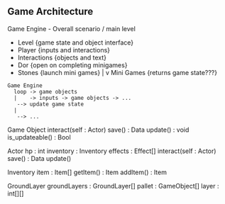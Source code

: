## Game Architecture


Game Engine - Overall scenario / main level
- Level {game state and object interface}
- Player {inputs and interactions}
- Interactions {objects and text}
 - Dor {open on completing minigames}
 - Stones {launch mini games}
|
v
Mini Games {returns game state???}


```
Game Engine
  loop -> game objects
  |    -> inputs -> game objects -> ...
   --> update game state
  |
   --> ...
```
Game Object
 interact(self : Actor)
 save() : Data
 update() : void
 is_updateable() : Bool

Actor
 hp : int
 inventory : Inventory
 effects : Effect[]
 interact(self : Actor)
 save() : Data
 update()

Inventory
 item : Item[]
 getItem() : Item
 addItem() : Item

GroundLayer
 groundLayers : GroundLayer[]
 pallet : GameObject[]
 layer : int[][]
 
